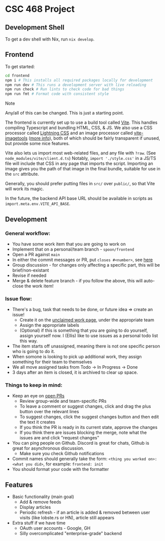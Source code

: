 # CSC 468 Project

<!-- TODO: Decide on name -->

## Development Shell

To get a dev shell with Nix, run `nix develop`.

## Frontend

To get started:

```sh
cd frontend
npm i # This installs all required packages locally for development
npm run dev # This runs a development server with live reloading
npm run check # Run lints to check code for bad things
npm run fmt # Format code with consistent style
```

> [!NOTE]
> Any/all of this can be changed. This is just a starting point.

The frontend is currently set up to use a build tool called [Vite](https://vite.dev/guide/features.html). This handles compiling Typescript and bundling HTML, CSS, & JS. We also use a CSS processor called [Lightning CSS](https://lightningcss.dev/transpilation.html) and an image processor called [vite-imagetools](https://github.com/JonasKruckenberg/imagetools/tree/main/docs) ([more info](https://github.com/JonasKruckenberg/imagetools/blob/main/docs/directives.md)), both of which should be fairly transparent if unused, but provide some nice features.

Vite also lets us import most web-related files, and any file with `?raw`. (See `node_modules/vite/client.d.ts`) Notably, `import './style.css'` in a JS/TS file will include that CSS in any page that imports the script. Importing an image gives you the path of that image in the final bundle, suitable for use in the `src` attribute.

Generally, you should prefer putting files in `src/` over `public/`, so that Vite will work its magic.

In the future, the backend API base URL should be available in scripts as `import.meta.env.VITE_API_BASE`. <!-- TODO: give example usage -->

<!-- TODO: .env.{development, production} -->
<!-- TODO: will we just always run the backend? -->

## Development

### General workflow:

- You have some work item that you are going to work on
- Implement that on a personal/team branch - `spoon/frontend`
- Open a PR against `main`
- In either the commit messages or PR, put `closes #<number>`, see [here](https://docs.github.com/en/issues/tracking-your-work-with-issues/using-issues/linking-a-pull-request-to-an-issue#linking-a-pull-request-to-an-issue-using-a-keyword)
- Group discussion - for changes only affecting a specific part, this will be brief/non-existant
- Revise if needed
- Merge & delete feature branch - if you follow the above, this will auto-close the work item!

### Issue flow:

- There's a bug, task that needs to be done, or future idea => create an issue!
  - Create it on the [unclaimed work page](https://github.com/users/Spoonbaker/projects/1/views/8), under the appropriate team
  - Assign the appropriate labels
  - (Optional) if this is something that you are going to do yourself, assign yourself now. I (Ellis) like to use issues as a personal todo list this way.
- The item starts off unassigned, meaning there is not one specific person who is going to do it.
- When somone is looking to pick up additional work, they assign something for their team to themselves
- We all move assigned tasks from Todo -> In Progress -> Done
- 3 days after an item is closed, it is archived to clear up space.

### Things to keep in mind:

- Keep an eye on [open PRs](https://github.com/Spoonbaker/csc468-project/pulls?q=sort%3Aupdated-desc+is%3Apr+is%3Aopen)
  - Review group-wide and team-specific PRs
  - To leave a comment or suggest changes, click and drag the plus button over the relevant lines
  - To suggest changes, click the suggest changes button and then edit the text it creates
  - If you think the PR is ready in its current state, approve the changes
  - If you think there are issues blocking the merge, note what the issues are and click "request changes"
- You can ping people on Github. Discord is great for chats, Github is great for asynchronous discussion.
  - Make sure you check Github notifications
- Commit names should generally take the form: `<thing you worked on>: <what you did>`, for example: `frontend: init`
- You should format your code with the formatter

## Features

- Basic functionality (main goal)
  - Add & remove feeds
  - Display articles
  - Periodic refresh - if an article is added & removed between user visits (like lobste.rs or HN), article still appears
- Extra stuff if we have time
  - OAuth user accounts - Google, GH
  - Silly overcomplicated "enterprise-grade" backend
